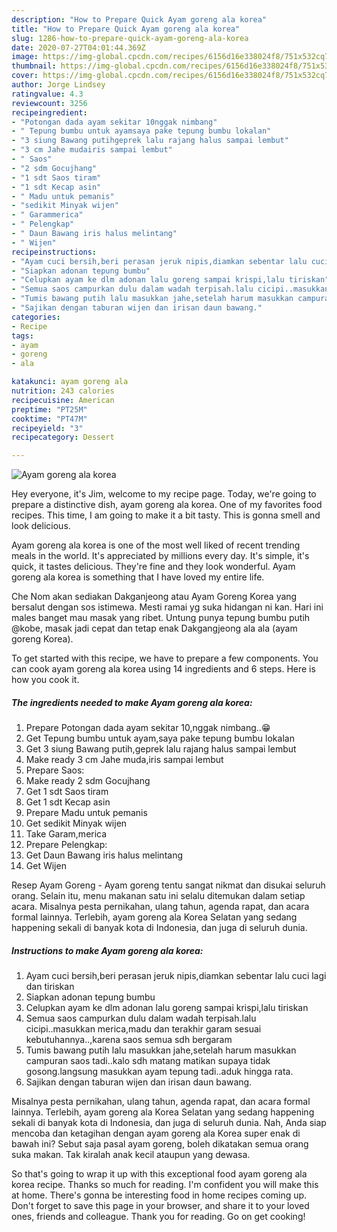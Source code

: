 ```yaml
---
description: "How to Prepare Quick Ayam goreng ala korea"
title: "How to Prepare Quick Ayam goreng ala korea"
slug: 1286-how-to-prepare-quick-ayam-goreng-ala-korea
date: 2020-07-27T04:01:44.369Z
image: https://img-global.cpcdn.com/recipes/6156d16e338024f8/751x532cq70/ayam-goreng-ala-korea-foto-resep-utama.jpg
thumbnail: https://img-global.cpcdn.com/recipes/6156d16e338024f8/751x532cq70/ayam-goreng-ala-korea-foto-resep-utama.jpg
cover: https://img-global.cpcdn.com/recipes/6156d16e338024f8/751x532cq70/ayam-goreng-ala-korea-foto-resep-utama.jpg
author: Jorge Lindsey
ratingvalue: 4.3
reviewcount: 3256
recipeingredient:
- "Potongan dada ayam sekitar 10nggak nimbang"
- " Tepung bumbu untuk ayamsaya pake tepung bumbu lokalan"
- "3 siung Bawang putihgeprek lalu rajang halus sampai lembut"
- "3 cm Jahe mudairis sampai lembut"
- " Saos"
- "2 sdm Gocujhang"
- "1 sdt Saos tiram"
- "1 sdt Kecap asin"
- " Madu untuk pemanis"
- "sedikit Minyak wijen"
- " Garammerica"
- " Pelengkap"
- " Daun Bawang iris halus melintang"
- " Wijen"
recipeinstructions:
- "Ayam cuci bersih,beri perasan jeruk nipis,diamkan sebentar lalu cuci lagi dan tiriskan"
- "Siapkan adonan tepung bumbu"
- "Celupkan ayam ke dlm adonan lalu goreng sampai krispi,lalu tiriskan"
- "Semua saos campurkan dulu dalam wadah terpisah.lalu cicipi..masukkan merica,madu dan terakhir garam sesuai kebutuhannya..,karena saos semua sdh bergaram"
- "Tumis bawang putih lalu masukkan jahe,setelah harum masukkan campuran saos tadi..kalo sdh matang matikan supaya tidak gosong.langsung masukkan ayam tepung tadi..aduk hingga rata."
- "Sajikan dengan taburan wijen dan irisan daun bawang."
categories:
- Recipe
tags:
- ayam
- goreng
- ala

katakunci: ayam goreng ala 
nutrition: 243 calories
recipecuisine: American
preptime: "PT25M"
cooktime: "PT47M"
recipeyield: "3"
recipecategory: Dessert

---
```



![Ayam goreng ala korea](https://img-global.cpcdn.com/recipes/6156d16e338024f8/751x532cq70/ayam-goreng-ala-korea-foto-resep-utama.jpg)

Hey everyone, it's Jim, welcome to my recipe page. Today, we're going to prepare a distinctive dish, ayam goreng ala korea. One of my favorites food recipes. This time, I am going to make it a bit tasty. This is gonna smell and look delicious.

Ayam goreng ala korea is one of the most well liked of recent trending meals in the world. It's appreciated by millions every day. It's simple, it's quick, it tastes delicious. They're fine and they look wonderful. Ayam goreng ala korea is something that I have loved my entire life.

Che Nom akan sediakan Dakganjeong atau Ayam Goreng Korea yang bersalut dengan sos istimewa. Mesti ramai yg suka hidangan ni kan. Hari ini males banget mau masak yang ribet. Untung punya tepung bumbu putih @kobe, masak jadi cepat dan tetap enak Dakgangjeong ala ala (ayam goreng Korea).


To get started with this recipe, we have to prepare a few components. You can cook ayam goreng ala korea using 14 ingredients and 6 steps. Here is how you cook it.

<!--inarticleads1-->

##### The ingredients needed to make Ayam goreng ala korea:

1. Prepare Potongan dada ayam sekitar 10,nggak nimbang..😁
1. Get  Tepung bumbu untuk ayam,saya pake tepung bumbu lokalan
1. Get 3 siung Bawang putih,geprek lalu rajang halus sampai lembut
1. Make ready 3 cm Jahe muda,iris sampai lembut
1. Prepare  Saos:
1. Make ready 2 sdm Gocujhang
1. Get 1 sdt Saos tiram
1. Get 1 sdt Kecap asin
1. Prepare  Madu untuk pemanis
1. Get sedikit Minyak wijen
1. Take  Garam,merica
1. Prepare  Pelengkap:
1. Get  Daun Bawang iris halus melintang
1. Get  Wijen


Resep Ayam Goreng - Ayam goreng tentu sangat nikmat dan disukai seluruh orang. Selain itu, menu makanan satu ini selalu ditemukan dalam setiap acara. Misalnya pesta pernikahan, ulang tahun, agenda rapat, dan acara formal lainnya. Terlebih, ayam goreng ala Korea Selatan yang sedang happening sekali di banyak kota di Indonesia, dan juga di seluruh dunia. 

<!--inarticleads2-->

##### Instructions to make Ayam goreng ala korea:

1. Ayam cuci bersih,beri perasan jeruk nipis,diamkan sebentar lalu cuci lagi dan tiriskan
1. Siapkan adonan tepung bumbu
1. Celupkan ayam ke dlm adonan lalu goreng sampai krispi,lalu tiriskan
1. Semua saos campurkan dulu dalam wadah terpisah.lalu cicipi..masukkan merica,madu dan terakhir garam sesuai kebutuhannya..,karena saos semua sdh bergaram
1. Tumis bawang putih lalu masukkan jahe,setelah harum masukkan campuran saos tadi..kalo sdh matang matikan supaya tidak gosong.langsung masukkan ayam tepung tadi..aduk hingga rata.
1. Sajikan dengan taburan wijen dan irisan daun bawang.


Misalnya pesta pernikahan, ulang tahun, agenda rapat, dan acara formal lainnya. Terlebih, ayam goreng ala Korea Selatan yang sedang happening sekali di banyak kota di Indonesia, dan juga di seluruh dunia. Nah, Anda siap mencoba dan ketagihan dengan ayam goreng ala Korea super enak di bawah ini? Sebut saja pasal ayam goreng, boleh dikatakan semua orang suka makan. Tak kiralah anak kecil ataupun yang dewasa. 

So that's going to wrap it up with this exceptional food ayam goreng ala korea recipe. Thanks so much for reading. I'm confident you will make this at home. There's gonna be interesting food in home recipes coming up. Don't forget to save this page in your browser, and share it to your loved ones, friends and colleague. Thank you for reading. Go on get cooking!
